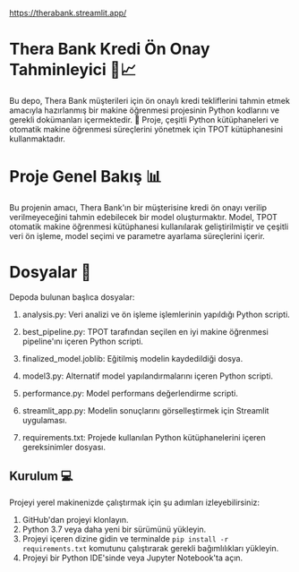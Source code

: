 https://therabank.streamlit.app/

# Thera Bank Kredi Ön Onay Tahminleyici 🏦📈

Bu depo, Thera Bank müşterileri için ön onaylı kredi tekliflerini tahmin etmek amacıyla hazırlanmış bir makine öğrenmesi projesinin Python kodlarını ve gerekli dokümanları içermektedir. 🚀 Proje, çeşitli Python kütüphaneleri ve otomatik makine öğrenmesi süreçlerini yönetmek için TPOT kütüphanesini kullanmaktadır.

# Proje Genel Bakış 📊
Bu projenin amacı, Thera Bank'ın bir müşterisine kredi ön onayı verilip verilmeyeceğini tahmin edebilecek bir model oluşturmaktır. Model, TPOT otomatik makine öğrenmesi kütüphanesi kullanılarak geliştirilmiştir ve çeşitli veri ön işleme, model seçimi ve parametre ayarlama süreçlerini içerir.

# Dosyalar 📁
Depoda bulunan başlıca dosyalar:

1. analysis.py: Veri analizi ve ön işleme işlemlerinin yapıldığı Python scripti.

2. best_pipeline.py: TPOT tarafından seçilen en iyi makine öğrenmesi pipeline'ını içeren Python scripti.

3. finalized_model.joblib: Eğitilmiş modelin kaydedildiği dosya.

4. model3.py: Alternatif model yapılandırmalarını içeren Python scripti.

5. performance.py: Model performans değerlendirme scripti.

6. streamlit_app.py: Modelin sonuçlarını görselleştirmek için Streamlit uygulaması.

7. requirements.txt: Projede kullanılan Python kütüphanelerini içeren gereksinimler dosyası.

## Kurulum 💻

Projeyi yerel makinenizde çalıştırmak için şu adımları izleyebilirsiniz:

1. GitHub'dan projeyi klonlayın.
2. Python 3.7 veya daha yeni bir sürümünü yükleyin.
3. Projeyi içeren dizine gidin ve terminalde `pip install -r requirements.txt` komutunu çalıştırarak gerekli bağımlılıkları yükleyin.
4. Projeyi bir Python IDE'sinde veya Jupyter Notebook'ta açın.
